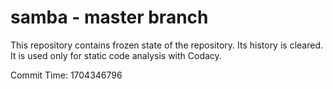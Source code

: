 # samba - master branch

This repository contains frozen state of the repository.
Its history is cleared. It is used only for static code
analysis with Codacy.

Commit Time: 1704346796